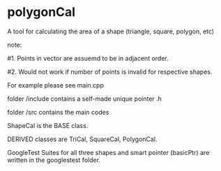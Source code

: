 # polygonCal
A tool for calculating the area of a shape (triangle, square, polygon, etc)

note:

#1. Points in vector are assuemd to be in adjacent order.

#2. Would not work if number of points is invalid for respective shapes.

For example please see main.cpp

folder /include contains a self-made unique pointer .h

folder /src contains the main codes

ShapeCal is the BASE class.

DERIVED classes are TriCal, SquareCal, PolygonCal.

GoogleTest Suites for all three shapes and smart pointer (basicPtr) are written in the googlestest folder.
